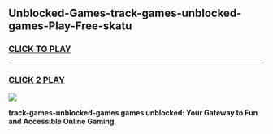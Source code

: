 
## Unblocked-Games-track-games-unblocked-games-Play-Free-skatu
<h3>
<a href="https://premium76.site?title=track-games-unblocked-games&ref=20A">CLICK TO PLAY</a></h3>
<hr>

<h3>
<a href="https://premium76.site?title=track-games-unblocked-games&ref=20A">CLICK 2 PLAY</a>
  
</h3>

<a href="https://premium76.site?title=track-games-unblocked-games&ref=20A"><img src="https://clearcache.store/games.png"></a>


**track-games-unblocked-games games unblocked: Your Gateway to Fun and Accessible Online Gaming**
